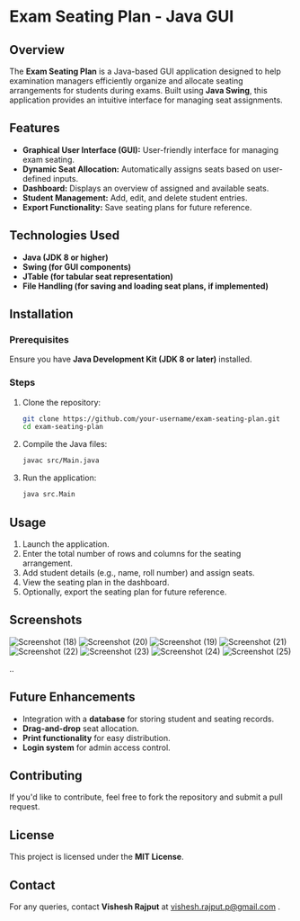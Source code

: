 # Exam Seating Plan - Java GUI

## Overview
The **Exam Seating Plan** is a Java-based GUI application designed to help examination managers efficiently organize and allocate seating arrangements for students during exams. Built using **Java Swing**, this application provides an intuitive interface for managing seat assignments.

## Features
- **Graphical User Interface (GUI):** User-friendly interface for managing exam seating.
- **Dynamic Seat Allocation:** Automatically assigns seats based on user-defined inputs.
- **Dashboard:** Displays an overview of assigned and available seats.
- **Student Management:** Add, edit, and delete student entries.
- **Export Functionality:** Save seating plans for future reference.

## Technologies Used
- **Java (JDK 8 or higher)**
- **Swing (for GUI components)**
- **JTable (for tabular seat representation)**
- **File Handling (for saving and loading seat plans, if implemented)**

## Installation
### Prerequisites
Ensure you have **Java Development Kit (JDK 8 or later)** installed.

### Steps
1. Clone the repository:
   ```sh
   git clone https://github.com/your-username/exam-seating-plan.git
   cd exam-seating-plan
   ```
2. Compile the Java files:
   ```sh
   javac src/Main.java
   ```
3. Run the application:
   ```sh
   java src.Main
   ```

## Usage
1. Launch the application.
2. Enter the total number of rows and columns for the seating arrangement.
3. Add student details (e.g., name, roll number) and assign seats.
4. View the seating plan in the dashboard.
5. Optionally, export the seating plan for future reference.

## Screenshots 
![Screenshot (18)](https://github.com/user-attachments/assets/c8fa93c1-c735-4bf5-a54a-385d371a3323)
![Screenshot (20)](https://github.com/user-attachments/assets/59716175-561e-43e4-ac4e-621ced9762c5)
![Screenshot (19)](https://github.com/user-attachments/assets/e2877207-341d-4eee-96f0-805c9160521d)
![Screenshot (21)](https://github.com/user-attachments/assets/13ee05d3-77f6-4346-8790-554046924e77)
![Screenshot (22)](https://github.com/user-attachments/assets/83a3390e-4849-47f8-9b20-cce4ea5b10de)
![Screenshot (23)](https://github.com/user-attachments/assets/ae865933-5a49-4195-93f4-aeade3ff5316)
![Screenshot (24)](https://github.com/user-attachments/assets/c948e69a-4687-4042-b031-4dbd070db54b)
![Screenshot (25)](https://github.com/user-attachments/assets/ed50f0ac-218b-4664-9e38-06db0fc66d80)

..








## Future Enhancements
- Integration with a **database** for storing student and seating records.
- **Drag-and-drop** seat allocation.
- **Print functionality** for easy distribution.
- **Login system** for admin access control.

## Contributing
If you'd like to contribute, feel free to fork the repository and submit a pull request.

## License
This project is licensed under the **MIT License**.

## Contact
For any queries, contact **Vishesh Rajput** at vishesh.rajput.p@gmail.com  .

